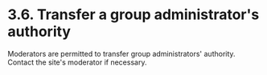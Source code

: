 # 3.6. Transfer a group administrator's authority

Moderators are permitted to transfer group administrators' authority. Contact the site's moderator if necessary.

